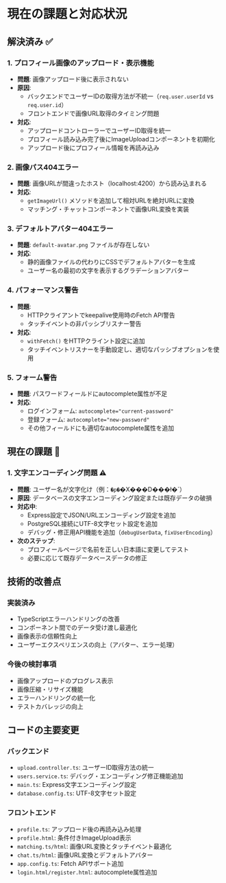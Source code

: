 # 現在の課題と対応状況

## 解決済み ✅

### 1. プロフィール画像のアップロード・表示機能
- **問題**: 画像アップロード後に表示されない
- **原因**: 
  - バックエンドでユーザーIDの取得方法が不統一（`req.user.userId` vs `req.user.id`）
  - フロントエンドで画像URL取得のタイミング問題
- **対応**: 
  - アップロードコントローラーでユーザーID取得を統一
  - プロフィール読み込み完了後にImageUploadコンポーネントを初期化
  - アップロード後にプロフィール情報を再読み込み

### 2. 画像パス404エラー
- **問題**: 画像URLが間違ったホスト（localhost:4200）から読み込まれる
- **対応**: 
  - `getImageUrl()` メソッドを追加して相対URLを絶対URLに変換
  - マッチング・チャットコンポーネントで画像URL変換を実装

### 3. デフォルトアバター404エラー
- **問題**: `default-avatar.png` ファイルが存在しない
- **対応**: 
  - 静的画像ファイルの代わりにCSSでデフォルトアバターを生成
  - ユーザー名の最初の文字を表示するグラデーションアバター

### 4. パフォーマンス警告
- **問題**: 
  - HTTPクライアントでkeepalive使用時のFetch API警告
  - タッチイベントの非パッシブリスナー警告
- **対応**: 
  - `withFetch()` をHTTPクライント設定に追加
  - タッチイベントリスナーを手動設定し、適切なパッシブオプションを使用

### 5. フォーム警告
- **問題**: パスワードフィールドにautocomplete属性が不足
- **対応**: 
  - ログインフォーム: `autocomplete="current-password"`
  - 登録フォーム: `autocomplete="new-password"`
  - その他フィールドにも適切なautocomplete属性を追加

## 現在の課題 🔄

### 1. 文字エンコーディング問題 ⚠️
- **問題**: ユーザー名が文字化け（例：`�p�`�X���D���ł�`）
- **原因**: データベースの文字エンコーディング設定または既存データの破損
- **対応中**: 
  - Express設定でJSON/URLエンコーディング設定を追加
  - PostgreSQL接続にUTF-8文字セット設定を追加
  - デバッグ・修正用API機能を追加（`debugUserData`, `fixUserEncoding`）
- **次のステップ**: 
  - プロフィールページで名前を正しい日本語に変更してテスト
  - 必要に応じて既存データベースデータの修正

## 技術的改善点

### 実装済み
- TypeScriptエラーハンドリングの改善
- コンポーネント間でのデータ受け渡し最適化
- 画像表示の信頼性向上
- ユーザーエクスペリエンスの向上（アバター、エラー処理）

### 今後の検討事項
- 画像アップロードのプログレス表示
- 画像圧縮・リサイズ機能
- エラーハンドリングの統一化
- テストカバレッジの向上

## コードの主要変更

### バックエンド
- `upload.controller.ts`: ユーザーID取得方法の統一
- `users.service.ts`: デバッグ・エンコーディング修正機能追加
- `main.ts`: Express文字エンコーディング設定
- `database.config.ts`: UTF-8文字セット設定

### フロントエンド  
- `profile.ts`: アップロード後の再読み込み処理
- `profile.html`: 条件付きImageUpload表示
- `matching.ts/html`: 画像URL変換とタッチイベント最適化
- `chat.ts/html`: 画像URL変換とデフォルトアバター
- `app.config.ts`: Fetch APIサポート追加
- `login.html/register.html`: autocomplete属性追加
